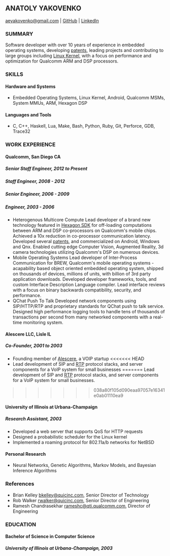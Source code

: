 ANATOLY YAKOVENKO
-----------------

aeyakovenko@gmail.com   |   [GitHub](https://github.com/aeyakovenko)   |   [LinkedIn](https://www.linkedin.com/profile/view?id=312504086)

### SUMMARY

Software developer with over 10 years of experience in embedded operating systems, developing [patents], leading projects and contributing to large groups including [Linux Kernel], with a focus on performance and optimization for Qualcomm ARM and DSP processors.

### SKILLS
#### Hardware and Systems
  * Embedded Operating Systems, Linux Kernel, Android, Qualcomm MSMs, System MMUs, ARM, Hexagon DSP

#### Languages and Tools
  * C, C++, Haskell, Lua, Make, Bash, Python, Ruby, Git, Perforce, GDB, Trace32

### WORK EXPERIENCE
#### Qualcomm, San Diego CA
##### Senior Staff Engineer, 2012 to Present
##### Staff Engineer, 2008 - 2012
##### Senior Engineer, 2006 - 2009
##### Engineer, 2003 - 2006
   * Heterogenous Multicore Compute
   Lead developer of a brand new technology featured in [Hexagon SDK] for off-loading computations between ARM and DSP co-processors on Qualcomm's mobile chips.  Achieved a 10x reduction in co-processor communication latency.  Developed several [patents], and commercialized on Android, Windows and Qnx.  Enabled cutting edge Computer Vision, Augmented Reality, 3d camera technologies utilizing Qualcomm's DSP on numerous devices. 
   * Mobile Operating Systems
   Lead developer of Inter-Process Communication for BREW, Qualcomm's mobile operating systems - acapability based object oriented embedded operating system, shipped on thousands of devices, millions of units, with billion of 3rd party application downloads.  Developed developer frameworks, tools, and custom Interface Description Language compiler.  Lead interface reviews with a focus on binary backwards compatibility, security, and performance.
   * QChat Push To Talk
   Developed network components using SIP/HTTP/RTP and proprietary standards for QChat push to talk service.  Designed high performance logging tools to handle tens of thousands of transactions per second from many networked components with a real-time monitoring system.

#### Alescere LLC, Lisle IL
##### Co-Founder, 2001 to 2003
   * Founding member of [Alescere], a VOIP startup
<<<<<<< HEAD
   * Lead development of SIP and [RTP] protocol stacks, and server components for a VoIP system for small businesses
=======
   Lead development of SIP and [RTP] protocol stacks, and server components for a VoIP system for small businesses.
>>>>>>> 038a80f105d090eaa97057e16341e0ab01110ea9

#### University of Illinois at Urbana-Champaign
##### Research Assistant, 2003
   * Developed a web server that supports QoS for HTTP requests
   * Designed a probabilistic scheduler for the Linux kernel
   * Implemented a roaming protocol for 802.11a/b networks for NetBSD

#### Personal Research
   * Neural Networks, Genetic Algorithms, Markov Models, and Bayesian Inference Algorithms

### References
   * Brian Kelley <bkelley@quicinc.com>, Senior Director of Technology
   * Rob Walker <rwalker@quicinc.com>, Senior Director of Engineering
   * Ramesh Chandrasekhar <rameshc@qti.qualcomm.com>, Director of Engineering

### EDUCATION
#### Bachelor of Science in Computer Science
##### University of Illinois at Urbana-Champaign, 2003

[20140136817]: https://www.google.com/patents/US20140136817
[20140096148]: https://www.google.com/patents/US20140096148
[Linux Kernel]: https://www.codeaurora.org/cgit/quic/le/kernel/msm/tree/drivers/char/adsprpc.c?h=msm-3.4
[Hexagon SDK]: https://developer.qualcomm.com/mobile-development/maximize-hardware/multimedia-optimization-hexagon-sdk
[patents]: https://www.google.com/search?tbo=p&tbm=pts&hl=en&q=ininventor:%22Anatoly+E.+Yakovenko%22
[Alescere]: http://www.linuxjournal.com/article/6763
[RTP]: http://gst-plugins-farsight.sourcearchive.com/documentation/0.12.10-3/jrtplib__c_8cpp-source.html
